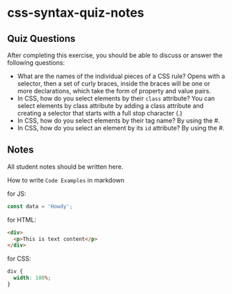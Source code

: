 # css-syntax-quiz-notes

## Quiz Questions

After completing this exercise, you should be able to discuss or answer the following questions:

- What are the names of the individual pieces of a CSS rule?
  Opens with a selector, then a set of curly braces, inside the braces will be one or more declarations, which take the form of property and value pairs.
- In CSS, how do you select elements by their `class` attribute?
  You can select elements by class attribute by adding a class attribute and creating a selector that starts with a full stop character (.)
- In CSS, how do you select elements by their tag name?
  By using the #.
- In CSS, how do you select an element by its `id` attribute?
  By using the #.

## Notes

All student notes should be written here.

How to write `Code Examples` in markdown

for JS:

```javascript
const data = 'Howdy';
```

for HTML:

```html
<div>
  <p>This is text content</p>
</div>
```

for CSS:

```css
div {
  width: 100%;
}
```
